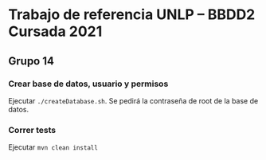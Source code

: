 # Trabajo de referencia UNLP – BBDD2 Cursada 2021

## Grupo 14

### Crear base de datos, usuario y permisos

Ejecutar `./createDatabase.sh`. Se pedirá la contraseña de root de la base de datos.

### Correr tests

Ejecutar `mvn clean install`
